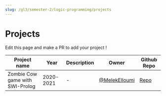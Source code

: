 ```yaml
---
slug: /gl3/semester-2/logic-programming/projects
---
```


# Projects

Edit this page and make a PR to add your project !

| Project name                    | Year      | Description | Owner                                            | Github Repo                                               |
| ------------------------------- | --------- | ----------- | ------------------------------------------------ | --------------------------------------------------------- |
| Zombie Cow game with SWI-Prolog | 2020-2021 | -           | [@MelekElloumi](https://github.com/MelekElloumi) | [Repo](https://github.com/MelekElloumi/Zombie-Cow-Prolog) |
